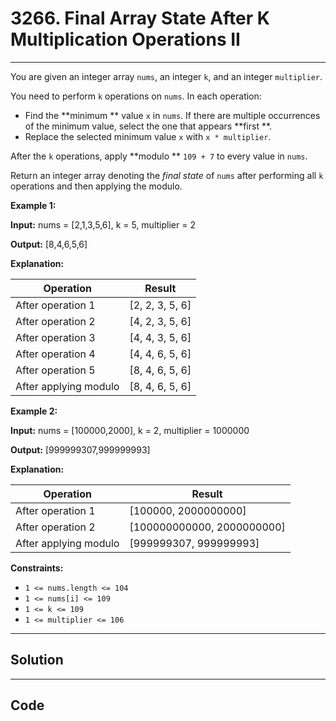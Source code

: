 # 3266. Final Array State After K Multiplication Operations II

---

You are given an integer array `nums`, an integer `k`, and an integer `multiplier`.

You need to perform `k` operations on `nums`. In each operation:

  * Find the **minimum ** value `x` in `nums`. If there are multiple occurrences of the minimum value, select the one that appears **first **.
  * Replace the selected minimum value `x` with `x * multiplier`.



After the `k` operations, apply **modulo ** `109 + 7` to every value in `nums`.

Return an integer array denoting the _final state_ of `nums` after performing all `k` operations and then applying the modulo.

 

**Example 1:**

**Input:** nums = [2,1,3,5,6], k = 5, multiplier = 2

**Output:** [8,4,6,5,6]

**Explanation:**

Operation | Result  
---|---  
After operation 1 | [2, 2, 3, 5, 6]  
After operation 2 | [4, 2, 3, 5, 6]  
After operation 3 | [4, 4, 3, 5, 6]  
After operation 4 | [4, 4, 6, 5, 6]  
After operation 5 | [8, 4, 6, 5, 6]  
After applying modulo | [8, 4, 6, 5, 6]  
  
**Example 2:**

**Input:** nums = [100000,2000], k = 2, multiplier = 1000000

**Output:** [999999307,999999993]

**Explanation:**

Operation | Result  
---|---  
After operation 1 | [100000, 2000000000]  
After operation 2 | [100000000000, 2000000000]  
After applying modulo | [999999307, 999999993]  
  
 

**Constraints:**

  * `1 <= nums.length <= 104`
  * `1 <= nums[i] <= 109`
  * `1 <= k <= 109`
  * `1 <= multiplier <= 106`

---

## Solution



---

## Code
```python


```